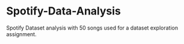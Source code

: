 # Spotify-Data-Analysis
Spotify Dataset analysis with 50 songs used for a dataset exploration assignment.
